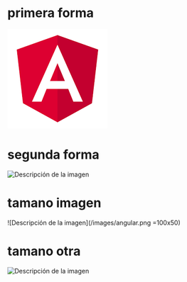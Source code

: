 # primera forma
![Descripción de la imagen](/images/angular.png)

# segunda forma
<image src="/images/angular.png" alt="Descripción de la imagen">

# tamano imagen
![Descripción de la imagen](/images/angular.png =100x50)

# tamano otra
<image src="/images/angular.png" alt="Descripción de la imagen" width="100" height="50">